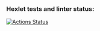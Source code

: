  ### Hexlet tests and linter status:
[![Actions Status](https://github.com/ivanprotsko/fullstack-javascript-project-46/workflows/hexlet-check/badge.svg)](https://github.com/ivanprotsko/fullstack-javascript-project-46/actions)